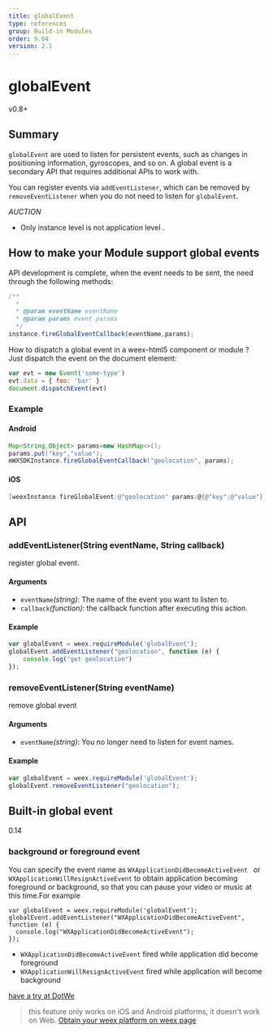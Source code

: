 ```yaml
---
title: globalEvent
type: references
group: Build-in Modules
order: 9.04
version: 2.1
---
```


# globalEvent
<span class="weex-version">v0.8+</span>

## Summary

`globalEvent` are used to listen for persistent events, such as changes in positioning information, gyroscopes, and so on. A global event is a secondary API that requires additional APIs to work with.

You can register events via `addEventListener`, which can be removed by `removeEventListener` when you do not need to listen for `globalEvent`.

*AUCTION*
- Only instance level is not application level .

## How to make your Module support global events
API development is complete, when the event needs to be sent, the need through the following methods:

```javascript
/**
  *
  * @param eventName eventName
  * @param params event params
  */
instance.fireGlobalEventCallback(eventName,params);
```

How to dispatch a global event in a weex-html5 component or module ? Just dispatch the event on the document element:

```javascript
var evt = new Event('some-type')
evt.data = { foo: 'bar' }
document.dispatchEvent(evt)
```

### Example

#### Android

```java
Map<String,Object> params=new HashMap<>();
params.put("key","value");
mWXSDKInstance.fireGlobalEventCallback("geolocation", params);
```
#### iOS

```Objective-C
[weexInstance fireGlobalEvent:@"geolocation" params:@{@"key":@"value"}];
```

## API

### addEventListener(String eventName, String callback)

register global event.

#### Arguments

* `eventName`*(string)*: The name of the event you want to listen to.
* `callback`*(function)*: the callback function after executing this action.

#### Example

```javascript
var globalEvent = weex.requireModule('globalEvent');
globalEvent.addEventListener("geolocation", function (e) {
	console.log("get geolocation")
});
```

### removeEventListener(String eventName)

remove global event

#### Arguments

* `eventName`*(string)*: You no longer need to listen for event names.

#### Example

```javascript
var globalEvent = weex.requireModule('globalEvent');
globalEvent.removeEventListener("geolocation");
```

## Built-in global event
<span class="weex-version">0.14</span>

### background or foreground event
You can specify the event name as `WXApplicationDidBecomeActiveEvent ` or `WXApplicationWillResignActiveEvent` to obtain application becoming foreground or background, so that you can pause your video or music at this time.For example

```
var globalEvent = weex.requireModule('globalEvent');
globalEvent.addEventListener("WXApplicationDidBecomeActiveEvent", function (e) {
  console.log("WXApplicationDidBecomeActiveEvent");
});
```

- `WXApplicationDidBecomeActiveEvent`   fired while application did become foreground 
- `WXApplicationWillResignActiveEvent`  fired while application will become background

[have a try at DotWe](http://dotwe.org/vue/5a774e8ce3766c88038cab6fe3331f5b)

> this feature only works on iOS and Android platforms, it doesn't work on Web. [Obtain your weex platform on weex page](/docs/api/weex-variable.html#weex-environment-object)

